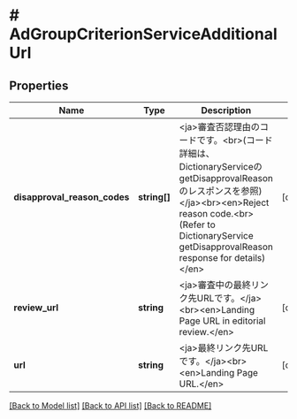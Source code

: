 # # AdGroupCriterionServiceAdditionalUrl

## Properties

Name | Type | Description | Notes
------------ | ------------- | ------------- | -------------
**disapproval_reason_codes** | **string[]** | &lt;ja&gt;審査否認理由のコードです。&lt;br&gt;(コード詳細は、DictionaryServiceのgetDisapprovalReasonのレスポンスを参照)&lt;/ja&gt;&lt;br&gt;&lt;en&gt;Reject reason code.&lt;br&gt;(Refer to DictionaryService getDisapprovalReason response for details)&lt;/en&gt; | [optional] 
**review_url** | **string** | &lt;ja&gt;審査中の最終リンク先URLです。&lt;/ja&gt;&lt;br&gt;&lt;en&gt;Landing Page URL in editorial review.&lt;/en&gt; | [optional] 
**url** | **string** | &lt;ja&gt;最終リンク先URLです。&lt;/ja&gt;&lt;br&gt;&lt;en&gt;Landing Page URL.&lt;/en&gt; | [optional] 

[[Back to Model list]](../../README.md#documentation-for-models) [[Back to API list]](../../README.md#documentation-for-api-endpoints) [[Back to README]](../../README.md)


